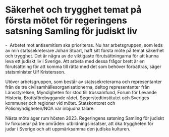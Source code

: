 # Säkerhet och trygghet temat på första mötet för regeringens satsning Samling för judiskt liv

\-  Arbetet mot antisemitism ska prioriteras. Nu har arbetsgruppen, som leds av min statssekreterare Johan Stuart, haft sitt första möte på temat säkerhet och trygghet. Det är några av de viktigaste förutsättningarna för att kunna leva ett judiskt liv i Sverige. Att arbeta med dessa frågor brett är en förutsättning för att komma till rätta med det som behöver förbättras, säger statsminister Ulf Kristersson.

Utöver arbetsgruppen, som består av statssekreterarna och representanter från de tre civilsamhällesorganisationerna, deltog representanter från Länsstyrelsen, Myndigheten för stöd till trossamfund, Forum för Levande Historia, Brottsförebyggande rådet, Segerstedtinstitutet och Sveriges kommuner och regioner vid mötet. Statskontoret och Polismyndigheten/NOA var inbjudna talare.

Nästa möte äger rum hösten 2023\. Regeringens satsning Samling för judiskt liv fokuserar på tre områden: utbildningsinsatser, att öka tryggheten för judar i Sverige och att uppmärksamma den judiska kulturen.
